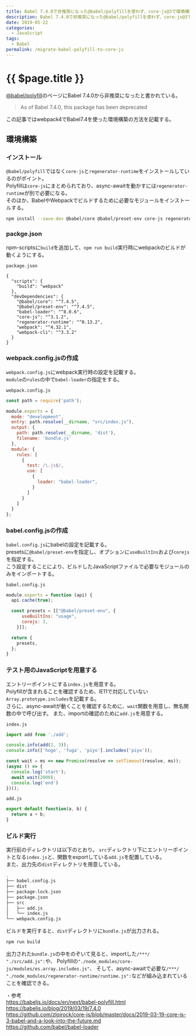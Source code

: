 ```yaml
---
title: Babel 7.4.0で非推奨になった@babel/polyfillを使わず、core-js@3で環境構築する
description: Babel 7.4.0で非推奨になった@babel/polyfillを使わず、core-js@3で環境構築する
date: 2019-05-22
categories:
  - JavaScript
tags:
  - Babel
permalink: /migrate-babel-polyfill-to-core-js
---
```


# {{ $page.title }}

<PostMeta/>

[@babel/polyfill](https://babeljs.io/docs/en/next/babel-polyfill.html)のページにBabel 7.4.0から非推奨になったと書かれている。  
> As of Babel 7.4.0, this package has been deprecated

この記事ではwebpack4でBabel7.4を使った環境構築の方法を記載する。  

## 環境構築

### インストール
`@babel/polyfill`ではなく`core-js`と`regenerator-runtime`をインストールしているのがポイント。  
Polyfillは`core-js`にまとめられており、async-awaitを動かすには`regenerator-runtime`が別で必要になる。  
そのほか、BabelやWebpackでビルドするために必要なモジュールをインストールする。  

``` sh
npm install --save-dev @babel/core @babel/preset-env core-js regenerator-runtime webpack webpack-cli babel-loader
```

### packge.json
npm-scriptsに`build`を追加して、`npm run build`実行時にwebpackのビルドが動くようにする。  

`package.json`
``` json{3}
{
  "scripts": {
    "build": "webpack"
  },
  "devDependencies": {
    "@babel/core": "^7.4.5",
    "@babel/preset-env": "^7.4.5",
    "babel-loader": "^8.0.6",
    "core-js": "^3.1.2",
    "regenerator-runtime": "^0.13.2",
    "webpack": "^4.32.1",
    "webpack-cli": "^3.3.2"
  }
}
```

### webpack.config.jsの作成
`webpack.config.js`にwebpack実行時の設定を記載する。  
`module`の`rules`の中で`babel-loader`の指定をする。

`webpack.config.js`  
``` js
const path = require('path');

module.exports = {
  mode: "development",
  entry: path.resolve(__dirname, "src/index.js"),
  output: {
    path: path.resolve(__dirname, 'dist'),
    filename: 'bundle.js'
  },
  module: {
    rules: [
      {
        test: /\.js$/,
        use: [
          {
            loader: "babel-loader",
          }
        ]
      }
    ]
  }
};
```

### babel.config.jsの作成
`babel.config.js`にbabelの設定を記載する。  
presetsに`@babel/preset-env`を指定し、オプションに`useBuiltIns`および`corejs`を指定する。  
こう設定することにより、ビルドしたJavaScriptファイルで必要なモジュールのみをインポートする。  

`babel.config.js`
``` js
module.exports = function (api) {
  api.cache(true);

  const presets = [["@babel/preset-env", {
      useBuiltIns: "usage",
      corejs: 3,
    }]];

  return {
    presets,
  };
}
```

### テスト用のJavaScriptを用意する
エントリーポイントにする`index.js`を用意する。  
Polyfillが含まれることを確認するため、IE11で対応していない`Array.prototype.includes`を記載する。  
さらに、async-awaitが動くことを確認するために、`wait`関数を用意し、無名関数の中で呼び出す。
また、importの確認のために`add.js`を用意する。

`index.js`
``` js
import add from './add';

console.info(add(2, 3));
console.info(['hoge', 'fuga', 'piyo'].includes('piyo'));

const wait = ms => new Promise(resolve => setTimeout(resolve, ms));
(async () => {
  console.log('start');
  await wait(2000);
  console.log('end')
})();
```

`add.js`
``` js
export default function(a, b) {
  return a + b;
}
```

### ビルド実行
実行前のディレクトリは以下のとおり。
`src`ディレクトリ下にエントリーポイントとなる`index.js`と、関数をexportしている`add.js`を配置している。  
また、出力先の`dist`ディレクトリを用意している。  
``` sh
.
├── babel.config.js
├── dist
├── package-lock.json
├── package.json
├── src
│   ├── add.js
│   └── index.js
└── webpack.config.js
```

ビルドを実行すると、`dist`ディレクトリに`bundle.js`が出力される。  
``` sh
npm run build
```

出力された`bundle.js`の中をのぞいて見ると、importした`/***/ "./src/add.js":`や、
Polyfillの`"./node_modules/core-js/modules/es.array.includes.js"`、
そして、async-awaitで必要な`/***/ "./node_modules/regenerator-runtime/runtime.js":`などが組み込まれていることを確認できる。

・参考  
https://babeljs.io/docs/en/next/babel-polyfill.html  
https://babeljs.io/blog/2019/03/19/7.4.0  
https://github.com/zloirock/core-js/blob/master/docs/2019-03-19-core-js-3-babel-and-a-look-into-the-future.md  
https://github.com/babel/babel-loader  
